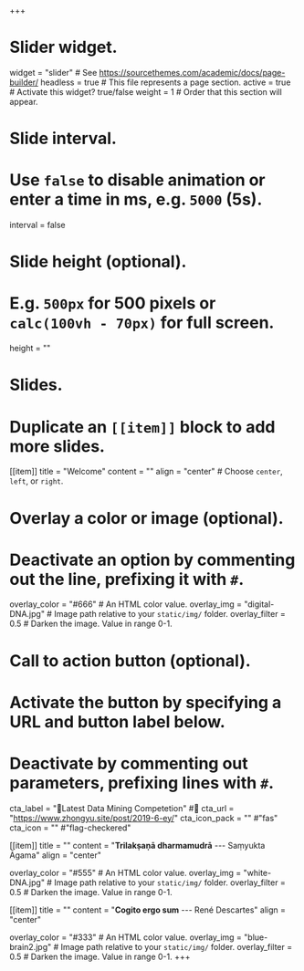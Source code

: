 +++
# Slider widget.
widget = "slider"  # See https://sourcethemes.com/academic/docs/page-builder/
headless = true  # This file represents a page section.
active = true  # Activate this widget? true/false
weight = 1  # Order that this section will appear.

# Slide interval.
# Use `false` to disable animation or enter a time in ms, e.g. `5000` (5s).
interval = false

# Slide height (optional).
# E.g. `500px` for 500 pixels or `calc(100vh - 70px)` for full screen.
height = ""

# Slides.
# Duplicate an `[[item]]` block to add more slides.
[[item]]
  title = "Welcome"
  content = ""
  align = "center"  # Choose `center`, `left`, or `right`.

  # Overlay a color or image (optional).
  #   Deactivate an option by commenting out the line, prefixing it with `#`.
  overlay_color = "#666"  # An HTML color value.
  overlay_img = "digital-DNA.jpg"  # Image path relative to your `static/img/` folder.
  overlay_filter = 0.5  # Darken the image. Value in range 0-1.

  # Call to action button (optional).
  #   Activate the button by specifying a URL and button label below.
  #   Deactivate by commenting out parameters, prefixing lines with `#`.

  cta_label = ":triangular_flag_on_post:Latest Data Mining Competetion" #:checkered_flag:
  cta_url = "https://www.zhongyu.site/post/2019-6-ey/"
  cta_icon_pack = "" #"fas" 
  cta_icon = "" #"flag-checkered"

[[item]]
  title = ""
  content = "**Trilakṣaṇā dharmamudrā**  --- Saṃyukta Āgama"
  align = "center"

  overlay_color = "#555"  # An HTML color value.
  overlay_img = "white-DNA.jpg"  # Image path relative to your `static/img/` folder.
  overlay_filter = 0.5  # Darken the image. Value in range 0-1.

[[item]]
  title = ""
  content = "**Cogito ergo sum**  --- René Descartes"
  align = "center"

  overlay_color = "#333"  # An HTML color value.
  overlay_img = "blue-brain2.jpg"  # Image path relative to your `static/img/` folder.
  overlay_filter = 0.5  # Darken the image. Value in range 0-1.
+++
